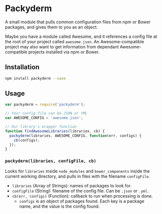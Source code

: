 # Packyderm

A small module that pulls common configuration files from npm or Bower packages, and gives them to you as an object.

Maybe you have a module called Awesome, and it references a config file at the root of your project called `awesome.json`. An Awesome-compatible project may also want to get information from dependant Awesome-compatible projects installed via npm or Bower.

## Installation

```bash
npm install packyderm --save
```

## Usage

```js
var packyderm = require('packyderm');

// Your config file can be JSON or YML
var AWESOME_CONFIG = 'awesome.json';

// Our library's wrapper function
function findAwesomeLibraries(libraries, cb) {
  packyderm(libraries, AWESOME_CONFIG, function(err, configs) {
    cb(configs);
  });
}
```

### `packyderm(libraries, configFile, cb)`

Looks for `libraries` inside `node_modules` and `bower_components` inside the current working directory, and pulls in files with the filename `configFile`.

- `libraries` (Array of Strings): names of packages to look for.
- `configFile` (String): filename of the config file. Can be `.json` or `.yml`.
- `cb(err, configs)` (Function): callback to run when processing is done.
  - `configs` is an object of packages found. Each key is a package name, and the value is the config found.
